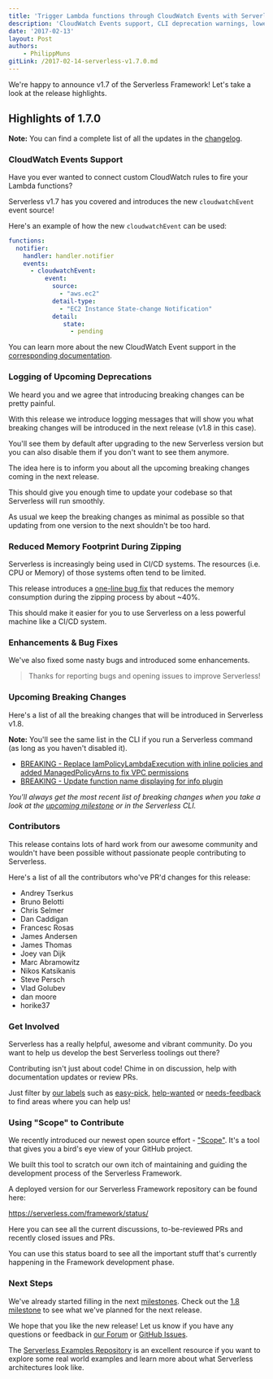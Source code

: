 ```yaml
---
title: 'Trigger Lambda functions through CloudWatch Events with Serverless v1.7'
description: 'CloudWatch Events support, CLI deprecation warnings, lower memory usage during zipping, bugfixes and improvements in the Serverless Framework v1.7 release.'
date: '2017-02-13'
layout: Post
authors:
    - PhilippMuns
gitLink: /2017-02-14-serverless-v1.7.0.md
---
```


We're happy to announce v1.7 of the Serverless Framework! Let's take a look at the release highlights.

## Highlights of 1.7.0

**Note:** You can find a complete list of all the updates in the [changelog](https://github.com/serverless/serverless/blob/master/CHANGELOG.md).

### CloudWatch Events Support

Have you ever wanted to connect custom CloudWatch rules to fire your Lambda functions?

Serverless v1.7 has you covered and introduces the new `cloudwatchEvent` event source!

Here's an example of how the new `cloudwatchEvent` can be used:

```yml
functions:
  notifier:
    handler: handler.notifier
    events:
      - cloudwatchEvent:
          event:
            source:
              - "aws.ec2"
            detail-type:
              - "EC2 Instance State-change Notification"
            detail:
               state:
                 - pending
```

You can learn more about the new CloudWatch Event support in the [corresponding documentation](https://serverless.com/framework/docs/providers/aws/events/cloudwatch-event/).

### Logging of Upcoming Deprecations

We heard you and we agree that introducing breaking changes can be pretty painful.

With this release we introduce logging messages that will show you what breaking changes will be introduced in the next release (v1.8 in this case).

You'll see them by default after upgrading to the new Serverless version but you can also disable them if you don't want to see them anymore.

The idea here is to inform you about all the upcoming breaking changes coming in the next release.

This should give you enough time to update your codebase so that Serverless will run smoothly.

As usual we keep the breaking changes as minimal as possible so that updating from one version to the next shouldn't be too hard.

### Reduced Memory Footprint During Zipping

Serverless is increasingly being used in CI/CD systems. The resources (i.e. CPU or Memory) of those systems often tend to be limited.

This release introduces a [one-line bug fix](https://github.com/serverless/serverless/pull/3220) that reduces the memory consumption during the zipping process by about ~40%.

This should make it easier for you to use Serverless on a less powerful machine like a CI/CD system.

### Enhancements & Bug Fixes

We've also fixed some nasty bugs and introduced some enhancements.

> Thanks for reporting bugs and opening issues to improve Serverless!

### Upcoming Breaking Changes

Here's a list of all the breaking changes that will be introduced in Serverless v1.8.

**Note:** You'll see the same list in the CLI if you run a Serverless command (as long as you haven't disabled it).

- [BREAKING - Replace IamPolicyLambdaExecution with inline policies and added ManagedPolicyArns to fix VPC permissions](https://github.com/serverless/serverless/pull/2983)
- [BREAKING - Update function name displaying for info plugin](https://github.com/serverless/serverless/pull/3239)

*You'll always get the most recent list of breaking changes when you take a look at the [upcoming milestone](https://github.com/serverless/serverless/milestones) or in the Serverless CLI.*

### Contributors

This release contains lots of hard work from our awesome community and wouldn't have been possible without passionate people contributing to Serverless.

Here's a list of all the contributors who've PR'd changes for this release:

- Andrey Tserkus 
- Bruno Belotti 
- Chris Selmer 
- Dan Caddigan 
- Francesc Rosas 
- James Andersen 
- James Thomas 
- Joey van Dijk 
- Marc Abramowitz 
- Nikos Katsikanis 
- Steve Persch 
- Vlad Golubev 
- dan moore 
- horike37

### Get Involved

Serverless has a really helpful, awesome and vibrant community. Do you want to help us develop the best Serverless toolings out there?

Contributing isn't just about code! Chime in on discussion, help with documentation updates or review PRs.

Just filter by [our labels](https://github.com/serverless/serverless/labels) such as [easy-pick](https://github.com/serverless/serverless/issues?q=is%3Aopen+is%3Aissue+label%3Astatus%2Feasy-pick), [help-wanted](https://github.com/serverless/serverless/issues?q=is%3Aopen+is%3Aissue+label%3Astatus%2Fhelp-wanted) or [needs-feedback](https://github.com/serverless/serverless/labels/stage%2Fneeds-feedback) to find areas where you can help us!

### Using "Scope" to Contribute

We recently introduced our newest open source effort - ["Scope"](https://github.com/serverless/scope). It's a tool that gives you a bird's eye view of your GitHub project.

We built this tool to scratch our own itch of maintaining and guiding the development process of the Serverless Framework.

A deployed version for our Serverless Framework repository can be found here:

https://serverless.com/framework/status/

Here you can see all the current discussions, to-be-reviewed PRs and recently closed issues and PRs.

You can use this status board to see all the important stuff that's currently happening in the Framework development phase.

### Next Steps

We've already started filling in the next [milestones](https://github.com/serverless/serverless/milestones). Check out the [1.8 milestone](https://github.com/serverless/serverless/milestone/23) to see what we've planned for the next release.

We hope that you like the new release! Let us know if you have any questions or feedback in [our Forum](http://forum.serverless.com/) or [GitHub Issues](https://github.com/serverless/serverless/issues).

The [Serverless Examples Repository](https://github.com/serverless/examples) is an excellent resource if you want to explore some real world examples and learn more about what Serverless architectures look like.
